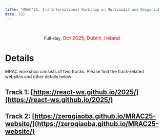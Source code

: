 ```yaml
---
title: "MRAC'25: 3rd International Workshop on Multimodal and Responsible Affective Computing (ACM-MM 2025)" 
date: TBD
---
```


<br>
<div class="row">
  <div>
<!--     <p><center>
        <img class="img-fluid banner-pic" src="/2024/MRAC_2024_banner.PNG">
    </center></p> -->
    <p><center>
      Full-day, <font size="3" color="red"> Oct 2025, Dublin, Ireland</font> 
    </center></p>
  </div>
</div><be>

# Details
MRAC workshop consists of two tracks. Please find the track-related websites and other details below:

## Track 1: [https://react-ws.github.io/2025/](https://react-ws.github.io/2025/)

## Track 2: [https://zeroqiaoba.github.io/MRAC25-website/](https://zeroqiaoba.github.io/MRAC25-website/)

